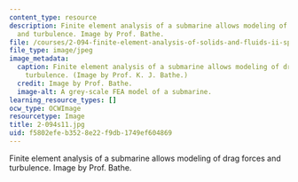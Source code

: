 ```yaml
---
content_type: resource
description: Finite element analysis of a submarine allows modeling of drag forces
  and turbulence. Image by Prof. Bathe.
file: /courses/2-094-finite-element-analysis-of-solids-and-fluids-ii-spring-2011/f5802efeb3528e22f9db1749ef604869_2-094s11.jpg
file_type: image/jpeg
image_metadata:
  caption: Finite element analysis of a submarine allows modeling of drag forces and
    turbulence. (Image by Prof. K. J. Bathe.)
  credit: Image by Prof. Bathe.
  image-alt: A grey-scale FEA model of a submarine.
learning_resource_types: []
ocw_type: OCWImage
resourcetype: Image
title: 2-094s11.jpg
uid: f5802efe-b352-8e22-f9db-1749ef604869
---
```

Finite element analysis of a submarine allows modeling of drag forces and turbulence. Image by Prof. Bathe.

